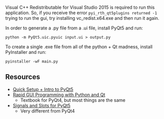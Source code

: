 Visual C++ Redistributable for Visual Studio 2015 is required to run this
application. So, if you receive the error `pyi_rth_qt5plugins returned -1`
trying to run the gui, try installing vc_redist.x64.exe and then run it again.

In order to generate a .py file from a .ui file, install PyQt5 and run:
```
python -m PyQt5.uic.pyuic input.ui > output.py
```

To create a single .exe file from all of the python + Qt madness, install PyInstaller and run:
```
pyinstaller -wF main.py
```

Resources
---------

- [Quick Setup + Intro to PyQt5](http://projects.skylogic.ca/blog/how-to-install-pyqt5-and-build-your-first-gui-in-python-3-4/)
- [Rapid GUI Programming with Python and Qt](https://www.cs.washington.edu/research/projects/urbansim/books/pyqt-book.pdf)
  - Textbook for PyQt4, but most things are the same
- [Signals and Slots for PyQt5](http://pyqt.sourceforge.net/Docs/PyQt5/signals_slots.html)
  - Very different from PyQt4
